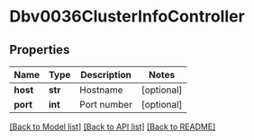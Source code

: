 # Dbv0036ClusterInfoController

## Properties
Name | Type | Description | Notes
------------ | ------------- | ------------- | -------------
**host** | **str** | Hostname | [optional] 
**port** | **int** | Port number | [optional] 

[[Back to Model list]](../README.md#documentation-for-models) [[Back to API list]](../README.md#documentation-for-api-endpoints) [[Back to README]](../README.md)


